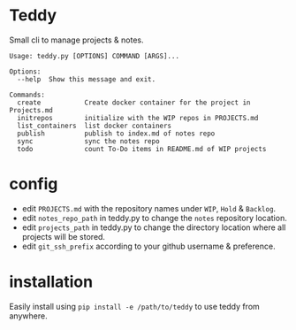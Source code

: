 # Teddy

Small cli to manage projects & notes.

```
Usage: teddy.py [OPTIONS] COMMAND [ARGS]...

Options:
  --help  Show this message and exit.

Commands:
  create           Create docker container for the project in Projects.md
  initrepos        initialize with the WIP repos in PROJECTS.md
  list_containers  list docker containers
  publish          publish to index.md of notes repo
  sync             sync the notes repo
  todo             count To-Do items in README.md of WIP projects
```

# config
- edit `PROJECTS.md` with the repository names under `WIP`, `Hold` & `Backlog`.
- edit `notes_repo_path` in teddy.py to change the `notes` repository location.
- edit `projects_path` in teddy.py to change the directory location where all projects will be stored.
- edit `git_ssh_prefix` according to your github username & preference.

# installation
Easily install using `pip install -e /path/to/teddy` to use teddy from anywhere.